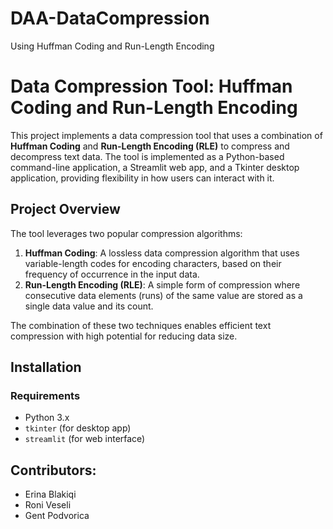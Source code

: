 # DAA-DataCompression
Using Huffman Coding and Run-Length Encoding
# Data Compression Tool: Huffman Coding and Run-Length Encoding

This project implements a data compression tool that uses a combination of **Huffman Coding** and **Run-Length Encoding (RLE)** to compress and decompress text data. The tool is implemented as a Python-based command-line application, a Streamlit web app, and a Tkinter desktop application, providing flexibility in how users can interact with it.

## Project Overview

The tool leverages two popular compression algorithms:

1. **Huffman Coding**: A lossless data compression algorithm that uses variable-length codes for encoding characters, based on their frequency of occurrence in the input data.
2. **Run-Length Encoding (RLE)**: A simple form of compression where consecutive data elements (runs) of the same value are stored as a single data value and its count.

The combination of these two techniques enables efficient text compression with high potential for reducing data size.

## Installation

### Requirements

- Python 3.x
- `tkinter` (for desktop app)
- `streamlit` (for web interface)

## Contributors:

- Erina Blakiqi
- Roni Veseli
- Gent Podvorica








